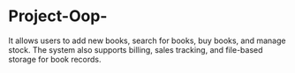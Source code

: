 # Project-Oop-
It allows users to add new books, search for books, buy books, and manage stock. 
The system also supports billing, sales tracking, and file-based storage for book records.
